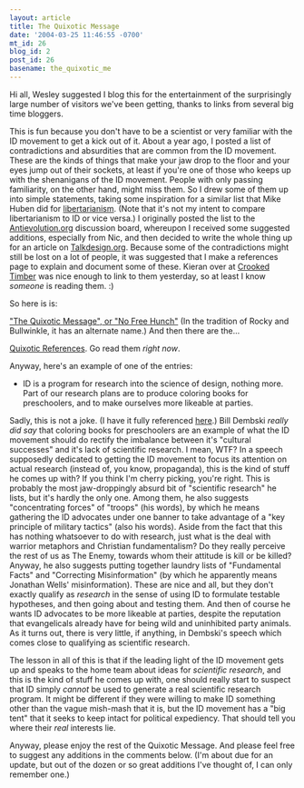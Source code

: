```yaml
---
layout: article
title: The Quixotic Message
date: '2004-03-25 11:46:55 -0700'
mt_id: 26
blog_id: 2
post_id: 26
basename: the_quixotic_me
---
```

<p>Hi all, Wesley suggested I blog this for the entertainment of the surprisingly large number of visitors we've been getting, thanks to <a href-"http://www.pandasthumb.org/pt-archives/000012.html">links</a> from several big time bloggers.  

<p>This is fun because you don't have to be a scientist or very familiar with the ID movement to get a kick out of it.  About a year ago, I posted a list of contradictions and absurdities that are common from the ID movement.  These are the kinds of things that make your jaw drop to the floor and your eyes jump out of their sockets, at least if you're one of those who keeps up with the shenanigans of the ID movement.  People with only passing familiarity, on the other hand, might miss them.  So I drew some of them up into simple statements, taking some inspiration for a similar list that Mike Huben did for <a href="http://world.std.com/~mhuben/onelesson.html">libertarianism</a>.  (Note that it's not my intent to compare libertarianism to ID or vice versa.)  I originally posted the list to the <a href="http://www.antievolution.org/cgi-bin/ikonboard/ikonboard.cgi?s=3d49b47f5e1dffff">Antievolution.org</a> discussion board, whereupon I received some suggested additions, especially from Nic, and then decided to write the whole thing up for an article on <a href="http://www.talkdesign.org/">Talkdesign.org</a>.  Because some of the contradictions might still be lost on a lot of people, it was suggested that I make a references page to explain and document some of these.  Kieran over at <a href="http://www.crookedtimber.org/archives/001576.html">Crooked Timber</a> was nice enough to link to them yesterday, so at least I know <i>someone</i> is reading them.  :)

<p>So here is is:

<p><a href="http://www.talkdesign.org/faqs/hunch/hunch.html"target="new">"The Quixotic Message", or "No Free Hunch"</a>  (In the tradition of Rocky and Bullwinkle, it has an alternate name.)  And then there are the...

<p><a href="http://www.talkdesign.org/faqs/hunch/IDnotes.html"target="new">Quixotic References</a>.  Go read them <i>right now</i>.

<p>Anyway, here's an example of one of the entries:

<ul><p><li>ID is a program for research into the science of design, nothing more. Part of our research plans are to produce coloring books for preschoolers, and to make ourselves more likeable at parties.
</ul>
<p>Sadly, this is not a joke.  (I have it fully referenced <a href="http://www.talkdesign.org/faqs/hunch/IDnotes.html#6">here</a>.)  Bill Dembski <i>really did say</i> that coloring books for preschoolers are an example of what the ID movement should do rectify the imbalance between it's "cultural successes" and it's lack of scientific research.  I mean, WTF?  In a speech supposedly dedicated to getting the ID movement to focus its attention on actual research (instead of, you know, propaganda), this is the kind of stuff he comes up with?  If you think I'm cherry picking, you're right.  This is probably the most jaw-droppingly absurd bit of "scientific research" he lists, but it's hardly the only one.  Among them, he also suggests "concentrating forces" of "troops" (his words), by which he means gathering the ID advocates under one banner to take advantage of a "key principle of military tactics" (also his words).  Aside from the fact that this has nothing whatsoever to do with research, just what is the deal with warrior metaphors and Christian fundamentalism?  Do they really perceive the rest of us as The Enemy, towards whom their attitude is kill or be killed?  Anyway, he also suggests putting together laundry lists of "Fundamental Facts" and "Correcting Misinformation" (by which he apparently means Jonathan Wells' misinformation).  These are nice and all, but they don't exactly qualify as <i>research</i> in the sense of using ID to formulate testable hypotheses, and then going about and testing them.  And then of course he wants ID advocates to be more likeable at parties, despite the reputation that evangelicals already have for being wild and uninhibited party animals.  As it turns out, there is very little, if anything, in Dembski's speech which comes close to qualifying as scientific research.  

<p>The lesson in all of this is that if the leading light of the ID movement gets up and speaks to the home team about ideas for <i>scientific research</i>, and this is the kind of stuff he comes up with, one should really start to suspect that ID simply <i>cannot</i> be used to generate a real scientific research program.  It might be different if they were willing to make ID something other than the vague mish-mash that it is, but the ID movement has a "big tent" that it seeks to keep intact for political expediency.  That should tell you where their <i>real</i> interests lie.

<p>Anyway, please enjoy the rest of the Quixotic Message.  And please feel free to suggest any additions in the comments below.  (I'm about due for an update, but out of the dozen or so great additions I've thought of, I can only remember one.)              

          
